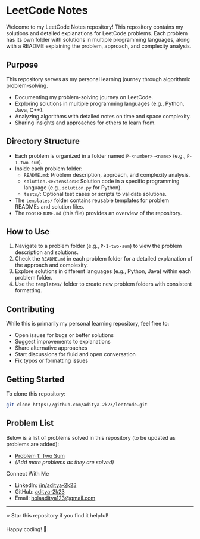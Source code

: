 # LeetCode Notes

Welcome to my LeetCode Notes repository! This repository contains my solutions and detailed explanations for LeetCode problems. Each problem has its own folder with solutions in multiple programming languages, along with a README explaining the problem, approach, and complexity analysis.

## Purpose
This repository serves as my personal learning journey through algorithmic problem-solving.
- Documenting my problem-solving journey on LeetCode.
- Exploring solutions in multiple programming languages (e.g., Python, Java, C++).
- Analyzing algorithms with detailed notes on time and space complexity.
- Sharing insights and approaches for others to learn from.

## Directory Structure
- Each problem is organized in a folder named `P-<number>-<name>` (e.g., `P-1-two-sum`).
- Inside each problem folder:
  - `README.md`: Problem description, approach, and complexity analysis.
  - `solution.<extension>`: Solution code in a specific programming language (e.g., `solution.py` for Python).
  - `tests/`: Optional test cases or scripts to validate solutions.
- The `templates/` folder contains reusable templates for problem READMEs and solution files.
- The root `README.md` (this file) provides an overview of the repository.

## How to Use
1. Navigate to a problem folder (e.g., `P-1-two-sum`) to view the problem description and solutions.
2. Check the `README.md` in each problem folder for a detailed explanation of the approach and complexity.
3. Explore solutions in different languages (e.g., Python, Java) within each problem folder.
4. Use the `templates/` folder to create new problem folders with consistent formatting.

## Contributing
While this is primarily my personal learning repository, feel free to:
- Open issues for bugs or better solutions
- Suggest improvements to explanations
- Share alternative approaches
- Start discussions for fluid and open conversation
- Fix typos or formatting issues

## Getting Started
To clone this repository:
```bash
git clone https://github.com/aditya-2k23/leetcode.git
```

## Problem List
Below is a list of problems solved in this repository (to be updated as problems are added):
- [Problem 1: Two Sum](P-1-two-sum)
- *(Add more problems as they are solved)*

Connect With Me

- LinkedIn: [/in/aditya-2k23](https://www.linkedin.com/in/aditya-2k23)
- GitHub: [aditya-2k23](https://www.github.com/aditya-2k23)
- Email: [holaaditya123@gmail.com](mailto:holaaditya123@gmail.com)

---

⭐ Star this repository if you find it helpful!

Happy coding! 🚀
